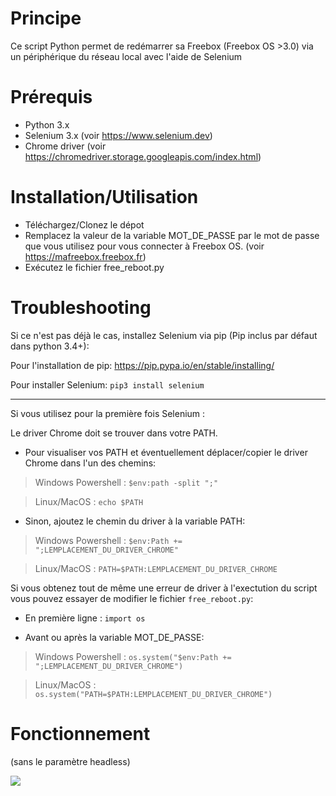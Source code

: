 # Principe

Ce script Python permet de redémarrer sa Freebox (Freebox OS >3.0) via un périphérique du réseau local avec l'aide de Selenium

# Prérequis

- Python 3.x
- Selenium 3.x (voir https://www.selenium.dev)
- Chrome driver (voir https://chromedriver.storage.googleapis.com/index.html) 

# Installation/Utilisation

- Téléchargez/Clonez le dépot
- Remplacez la valeur de la variable MOT_DE_PASSE par le mot de passe que vous utilisez pour vous connecter à Freebox OS.
  (voir https://mafreebox.freebox.fr)
- Exécutez le fichier free_reboot.py
  
# Troubleshooting 
Si ce n'est pas déjà le cas, installez Selenium via pip (Pip inclus par défaut dans python 3.4+):

Pour l'installation de pip: https://pip.pypa.io/en/stable/installing/

Pour installer Selenium: ```pip3 install selenium```

---

Si vous utilisez pour la première fois Selenium : 

Le driver Chrome doit se trouver dans votre PATH.

- Pour visualiser vos PATH et éventuellement déplacer/copier le driver Chrome dans l'un des chemins:

 >Windows Powershell :
```$env:path -split ";"```

>Linux/MacOS :
```echo $PATH```

- Sinon, ajoutez le chemin du driver à la variable PATH:

> Windows Powershell :
```$env:Path += ";LEMPLACEMENT_DU_DRIVER_CHROME"```  

> Linux/MacOS :
```PATH=$PATH:LEMPLACEMENT_DU_DRIVER_CHROME```



Si vous obtenez tout de même une erreur de driver à l'exectution du script vous pouvez essayer de modifier le fichier ```free_reboot.py```:

- En première ligne :
```import os```  

- Avant ou après la variable MOT_DE_PASSE:

> Windows Powershell :
```os.system("$env:Path += ";LEMPLACEMENT_DU_DRIVER_CHROME")```  

> Linux/MacOS :
```os.system("PATH=$PATH:LEMPLACEMENT_DU_DRIVER_CHROME")```

# Fonctionnement
(sans le paramètre headless)

![](https://im3.ezgif.com/tmp/ezgif-3-d323e981dabc.gif)
